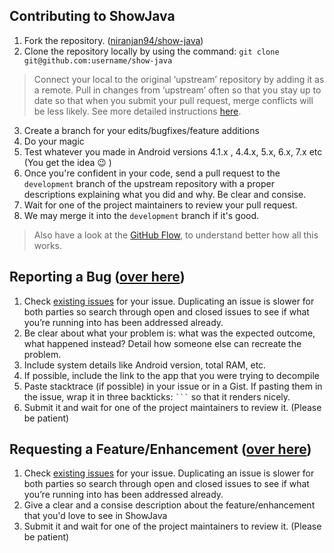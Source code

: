 ## Contributing to ShowJava

1. Fork the repository. ([niranjan94/show-java](https://www.github.com/niranjan94/show-java))
2. Clone the repository locally by using the command: ```git clone git@github.com:username/show-java```

> Connect your local to the original ‘upstream’ repository by adding it as a remote. Pull in changes from ‘upstream’ often so that you stay up to date so that when you submit your pull request, merge conflicts will be less likely. See more detailed instructions [here](https://help.github.com/articles/syncing-a-fork).

3. Create a branch for your edits/bugfixes/feature additions
4. Do your magic
5. Test whatever you made in Android versions 4.1.x , 4.4.x, 5.x, 6.x, 7.x etc (You get the idea :wink: )
6. Once you're confident in your code, send a pull request to the `development` branch of the upstream repository with a proper descriptions explaining what you did and why. Be clear and consise.
7. Wait for one of the project maintainers to review your pull request.
8. We may merge it into the `development` branch if it's good. 

> Also have a look at the [GitHub Flow](https://guides.github.com/introduction/flow/), to understand better how all this works.

## Reporting a Bug ([over here](https://github.com/niranjan94/show-java/issues/new))

1. Check [existing issues](https://github.com/niranjan94/show-java/issues) for your issue. Duplicating an issue is slower for both parties so search through open and closed issues to see if what you’re running into has been addressed already.
2. Be clear about what your problem is: what was the expected outcome, what happened instead? Detail how someone else can recreate the problem.
3. Include system details like Android version, total RAM, etc.
4. If possible, include the link to the app that you were trying to decompile
5. Paste stacktrace (if possible) in your issue or in a Gist. If pasting them in the issue, wrap it in three backticks: <code>```</code> so that it renders nicely.
6. Submit it and wait for one of the project maintainers to review it. (Please be patient)

## Requesting a Feature/Enhancement ([over here](https://github.com/niranjan94/show-java/issues/new))

1. Check [existing issues](https://github.com/niranjan94/show-java/issues) for your issue. Duplicating an issue is slower for both parties so search through open and closed issues to see if what you’re running into has been addressed already.
2. Give a clear and a consise description about the feature/enhancement that you'd love to see in ShowJava
3. Submit it and wait for one of the project maintainers to review it. (Please be patient)